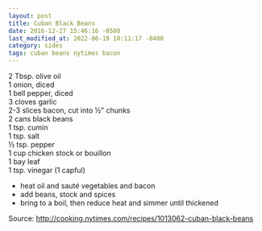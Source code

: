 ```yaml
---
layout: post
title: Cuban Black Beans
date: 2016-12-27 15:46:16 -0500
last_modified_at: 2022-06-19 10:11:17 -0400
category: sides
tags: cuban beans nytimes bacon
---
```

2 Tbsp. olive oil  
1 onion, diced  
1 bell pepper, diced  
3 cloves garlic  
2-3 slices bacon, cut into ½" chunks  
2 cans black beans  
1 tsp. cumin  
1 tsp. salt  
½ tsp. pepper  
1 cup chicken stock or bouillon  
1 bay leaf  
1 tsp. vinegar (1 capful)  

  * heat oil and sauté vegetables and bacon
  * add beans, stock and spices
  * bring to a boil, then reduce heat and simmer until thickened

Source: <http://cooking.nytimes.com/recipes/1013062-cuban-black-beans>
